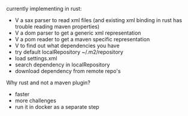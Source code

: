 currently implementing in rust: 
* V a sax parser to read xml files (and existing xml binding in rust has trouble reading maven properties)
* V a dom parser to get a generic xml representation
* V a pom reader to get a maven specific representation 
* V to find out what dependencies you have
* try default localRepository ~/.m2/repository
* load settings.xml
* search dependency in localRepository
* download dependency from remote repo's

Why rust and not a maven plugin?
* faster
* more challenges
* run it in docker as a separate step

